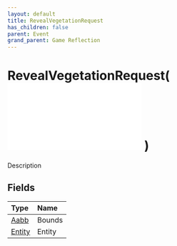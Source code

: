 ```yaml
---
layout: default
title: RevealVegetationRequest
has_children: false
parent: Event
grand_parent: Game Reflection
---
```

# RevealVegetationRequest( ![ EntityEventBase ](/game-reflection/events/entity_event_base.md) )
Description 

## Fields
| Type | Name |
|:-------------|:--------------|
| [Aabb](/game-reflection/components/aabb.md) | Bounds |
| [Entity](/game-reflection/classes/entity.md) | Entity |
